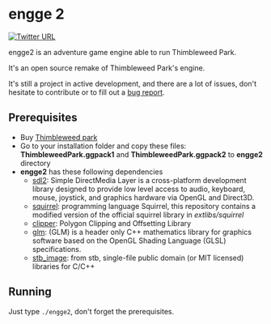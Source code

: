 # engge 2

[![Twitter URL](https://img.shields.io/twitter/url?style=social&url=https%3A%2F%2Ftwitter.com%2Fengge_the_game)](https://twitter.com/engge_the_game)

engge2 is an adventure game engine able to run Thimbleweed Park.

It's an open source remake of Thimbleweed Park's engine.

It's still a project in active development, and there are a lot of issues, don't hesitate to contribute or to fill out a [bug report](https://github.com/scemino/engge2/issues/new/choose).


## Prerequisites

* Buy [Thimbleweed park](https://thimbleweedpark.com)
* Go to your installation folder and copy these files:  **ThimbleweedPark.ggpack1** and **ThimbleweedPark.ggpack2** to **engge2** directory
* **engge2** has these following dependencies
  * [sdl2](https://www.libsdl.org/): Simple DirectMedia Layer is a cross-platform development library designed to provide low level access to audio, keyboard, mouse, joystick, and graphics hardware via OpenGL and Direct3D.
  * [squirrel](http://www.squirrel-lang.org/): programming language Squirrel, this repository contains a modified version of the official squirrel library in *extlibs/squirrel*
  * [clipper](http://www.angusj.com/clipper2/Docs/Overview.htm): Polygon Clipping and Offsetting Library
  * [glm](https://github.com/g-truc/glm): (GLM) is a header only C++ mathematics library for graphics software based on the OpenGL Shading Language (GLSL) specifications.
  * [stb_image](https://github.com/nothings/stb): from stb, single-file public domain (or MIT licensed) libraries for C/C++

## Running

Just type `./engge2`, don't forget the prerequisites.
